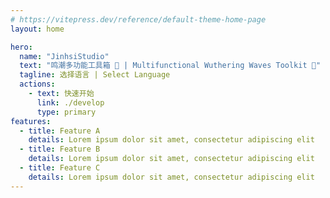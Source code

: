 ```yaml
---
# https://vitepress.dev/reference/default-theme-home-page
layout: home

hero:
  name: "JinhsiStudio"
  text: "鸣潮多功能工具箱 🧰 | Multifunctional Wuthering Waves Toolkit 🧰"
  tagline: 选择语言 | Select Language
  actions:
    - text: 快速开始
      link: ./develop
      type: primary
features:
  - title: Feature A
    details: Lorem ipsum dolor sit amet, consectetur adipiscing elit
  - title: Feature B
    details: Lorem ipsum dolor sit amet, consectetur adipiscing elit
  - title: Feature C
    details: Lorem ipsum dolor sit amet, consectetur adipiscing elit
---
```


